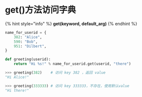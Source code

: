# get\(\)方法访问字典

{% hint style="info" %}
**get\(keyword, default\_arg\)**
{% endhint %}

```python
name_for_userid = {
    382: "Alice",
    590: "Bob",
    951: "Dilbert",
}

def greeting(userid):
    return "Hi %s!" % name_for_userid.get(userid, "there")

>>> greeting(382)    # 访问 key 382 ，返回 value
"Hi Alice!"

>>> greeting(333333) # 访问 key 333333，不存在，使用默认value
"Hi there!"
```

